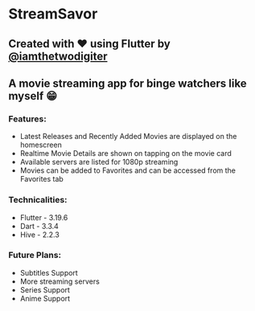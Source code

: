 # StreamSavor

## Created with ❤️ using Flutter by [@iamthetwodigiter](https://www.github.com/iamthetwodigiter)

## A movie streaming app for binge watchers like myself 😁

### Features:

* Latest Releases and Recently Added Movies are displayed on the homescreen
* Realtime Movie Details are shown on tapping on the movie card
* Available servers are listed for 1080p streaming
* Movies can be added to Favorites and can be accessed from the Favorites tab

### Technicalities:

* Flutter - 3.19.6
* Dart - 3.3.4
* Hive - 2.2.3

### Future Plans:

* Subtitles Support
* More streaming servers
* Series Support
* Anime Support
